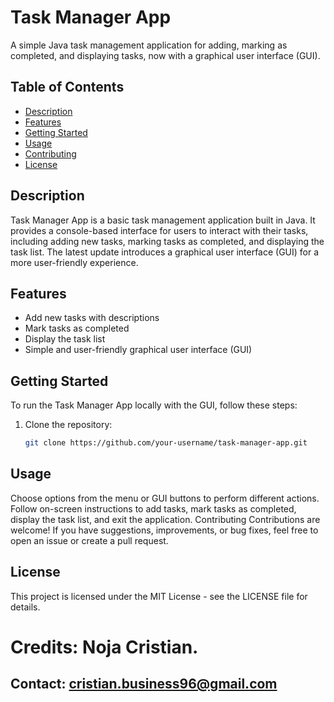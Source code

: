 # Task Manager App

A simple Java task management application for adding, marking as completed, and displaying tasks, now with a graphical user interface (GUI).

## Table of Contents

- [Description](#description)
- [Features](#features)
- [Getting Started](#getting-started)
- [Usage](#usage)
- [Contributing](#contributing)
- [License](#license)

## Description

Task Manager App is a basic task management application built in Java. It provides a console-based interface for users to interact with their tasks, including adding new tasks, marking tasks as completed, and displaying the task list. The latest update introduces a graphical user interface (GUI) for a more user-friendly experience.

## Features

- Add new tasks with descriptions
- Mark tasks as completed
- Display the task list
- Simple and user-friendly graphical user interface (GUI)

## Getting Started

To run the Task Manager App locally with the GUI, follow these steps:

1. Clone the repository:

   ```bash
   git clone https://github.com/your-username/task-manager-app.git


## Usage
Choose options from the menu or GUI buttons to perform different actions.
Follow on-screen instructions to add tasks, mark tasks as completed, display the task list, and exit the application.
Contributing
Contributions are welcome! If you have suggestions, improvements, or bug fixes, feel free to open an issue or create a pull request.

## License
This project is licensed under the MIT License - see the LICENSE file for details.

# Credits: Noja Cristian.
## Contact: cristian.business96@gmail.com
